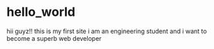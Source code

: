 # hello_world
hii guyz!!
this is my first site 
i am an engineering student
and i want to become a superb web developer
